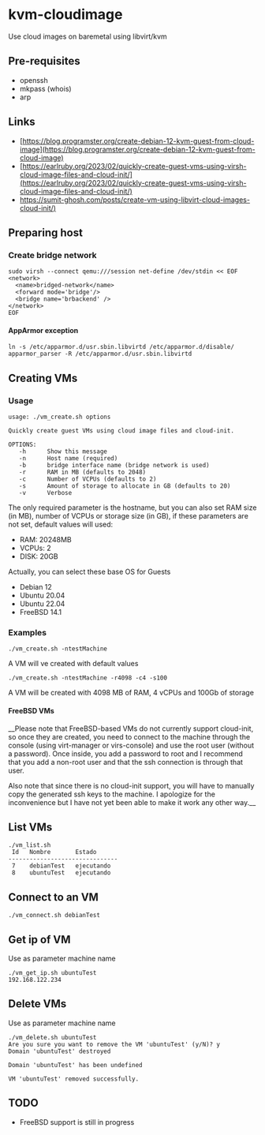 # kvm-cloudimage
Use cloud images on baremetal using libvirt/kvm

## Pre-requisites
- openssh
- mkpass (whois)
- arp

## Links
- [https://blog.programster.org/create-debian-12-kvm-guest-from-cloud-image](https://blog.programster.org/create-debian-12-kvm-guest-from-cloud-image)
- [https://earlruby.org/2023/02/quickly-create-guest-vms-using-virsh-cloud-image-files-and-cloud-init/](https://earlruby.org/2023/02/quickly-create-guest-vms-using-virsh-cloud-image-files-and-cloud-init/)
- [https://sumit-ghosh.com/posts/create-vm-using-libvirt-cloud-images-cloud-init/)](https://sumit-ghosh.com/posts/create-vm-using-libvirt-cloud-images-cloud-init/)

## Preparing host

### Create bridge network

```shell
sudo virsh --connect qemu:///session net-define /dev/stdin << EOF
<network>
  <name>bridged-network</name>
  <forward mode='bridge'/>
  <bridge name='brbackend' />
</network>
EOF
```

#### AppArmor exception

```shell
ln -s /etc/apparmor.d/usr.sbin.libvirtd /etc/apparmor.d/disable/
apparmor_parser -R /etc/apparmor.d/usr.sbin.libvirtd
```

## Creating VMs
### Usage
```shell
usage: ./vm_create.sh options

Quickly create guest VMs using cloud image files and cloud-init.

OPTIONS:
   -h      Show this message
   -n      Host name (required)
   -b      bridge interface name (bridge network is used)
   -r      RAM in MB (defaults to 2048)
   -c      Number of VCPUs (defaults to 2)
   -s      Amount of storage to allocate in GB (defaults to 20)
   -v      Verbose
```

The only required parameter is the hostname, but you can also set RAM size (in MB), number of VCPUs or storage size (in GB), if these parameters are not set, default values will used:
- RAM: 20248MB
- VCPUs: 2
- DISK: 20GB

Actually, you can select these base OS for Guests
- Debian 12
- Ubuntu 20.04
- Ubuntu 22.04
- FreeBSD 14.1 

### Examples 
```shell
./vm_create.sh -ntestMachine
```
A VM will ve created with default values

```shell
./vm_create.sh -ntestMachine -r4098 -c4 -s100
```
A VM will be created with 4098 MB of RAM, 4 vCPUs and 100Gb of storage

#### FreeBSD VMs

__Please note that FreeBSD-based VMs do not currently support cloud-init, so once they are created, you need to connect to the machine through the console (using virt-manager or virs-console) and use the root user (without a password). Once inside, you add a password to root and I recommend that you add a non-root user and that the ssh connection is through that user.

Also note that since there is no cloud-init support, you will have to manually copy the generated ssh keys to the machine. I apologize for the inconvenience but I have not yet been able to make it work any other way.__

## List VMs
```shell
./vm_list.sh 
 Id   Nombre       Estado
-------------------------------
 7    debianTest   ejecutando
 8    ubuntuTest   ejecutando
```
## Connect to an VM
```shell
./vm_connect.sh debianTest
```

## Get ip of VM

Use as parameter machine name
```shell
./vm_get_ip.sh ubuntuTest
192.168.122.234
```

## Delete VMs

Use as parameter machine name
```shell
./vm_delete.sh ubuntuTest
Are you sure you want to remove the VM 'ubuntuTest' (y/N)? y
Domain 'ubuntuTest' destroyed

Domain 'ubuntuTest' has been undefined

VM 'ubuntuTest' removed successfully.
```
## TODO

- FreeBSD support is still in progress
